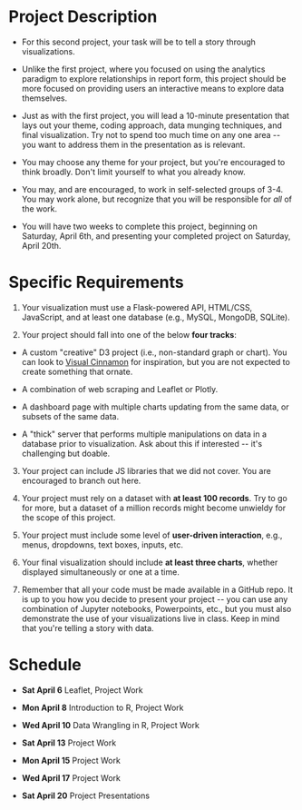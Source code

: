 # Project Description

* For this second project, your task will be to tell a story through visualizations.

* Unlike the first project, where you focused on using the analytics paradigm to explore relationships in report form, this project should be more focused on providing users an interactive means to explore data themselves.

* Just as with the first project, you will lead a 10-minute presentation that lays out your theme, coding approach, data munging techniques, and final visualization. Try not to spend too much time on any one area -- you want to address them in the presentation as is relevant.

* You may choose any theme for your project, but you're encouraged to think broadly. Don't limit yourself to what you already know.

* You may, and are encouraged, to work in self-selected groups of 3-4. You may work alone, but recognize that you will be responsible for _all_ of the work.

* You will have two weeks to complete this project, beginning on Saturday, April 6th, and presenting your completed project on Saturday, April 20th.


# Specific Requirements

1. Your visualization must use a Flask-powered API, HTML/CSS, JavaScript, and at least one database (e.g., MySQL, MongoDB, SQLite).

2. Your project should fall into one of the below **four tracks**:

  - A custom "creative" D3 project (i.e., non-standard graph or chart). You can look to [Visual Cinnamon](https://www.visualcinnamon.com/) for inspiration, but you are not expected to create something that ornate.

  - A combination of web scraping and Leaflet or Plotly.

  - A dashboard page with multiple charts updating from the same data, or subsets of the same data.

  - A "thick" server that performs multiple manipulations on data in a database prior to visualization. Ask about this if interested -- it's challenging but doable.

3. Your project can include JS libraries that we did not cover. You are encouraged to branch out here.

4. Your project must rely on a dataset with **at least 100 records**. Try to go for more, but a dataset of a million records might become unwieldy for the scope of this project.

5. Your project must include some level of **user-driven interaction**, e.g., menus, dropdowns, text boxes, inputs, etc.

6. Your final visualization should include **at least three charts**, whether displayed simultaneously or one at a time.

7. Remember that all your code must be made available in a GitHub repo. It is up to you how you decide to present your project -- you can use any combination of Jupyter notebooks, Powerpoints, etc., but you must also demonstrate the use of your visualizations live in class. Keep in mind that you're telling a story with data.


# Schedule

* **Sat April 6** Leaflet, Project Work

* **Mon April 8** Introduction to R, Project Work

* **Wed April 10** Data Wrangling in R, Project Work

* **Sat April 13** Project Work

* **Mon April 15** Project Work

* **Wed April 17** Project Work

* **Sat April 20** Project Presentations

